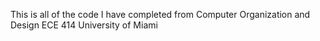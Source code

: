This is all of the code I have completed from Computer Organization and Design
ECE 414 University of Miami
